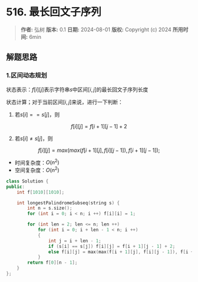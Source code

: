# 516. 最长回文子序列

> **作者:** 弘树
> **版本:** 0.1
> **日期:** 2024-08-01
> **版权:** Copyright (c) 2024
> **所用时间:** 6min

## 解题思路
### 1.区间动态规划

状态表示：$f[i][j]$表示字符串$s$中区间$[i, j]$的最长回文子序列长度

状态计算；对于当前区间$[i, j]$来说，进行一下判断：

1. 若$s[i] == s[j]$，则

$$
    f[i][j] = f[i + 1][j - 1] + 2
$$

2. 若$s[i] \neq s[j]$，则

$$
	f[i][j] = max(max(f[i + 1][j], f[i][j - 1]), f[i + 1][j - 1]);
$$

- 时间复杂度：$O(n^2)$
- 空间复杂度：$O(n^2)$

```C++
class Solution {
public:
    int f[1010][1010];

    int longestPalindromeSubseq(string s) {
        int n = s.size();
        for (int i = 0; i < n; i ++) f[i][i] = 1;

        for (int len = 2; len <= n; len ++)
            for (int i = 0; i + len - 1 < n; i ++)
            {
                int j = i + len - 1;
                if (s[i] == s[j]) f[i][j] = f[i + 1][j - 1] + 2;
                else f[i][j] = max(max(f[i + 1][j], f[i][j - 1]), f[i + 1][j - 1]);
            }
        return f[0][n - 1];
    }
};
```